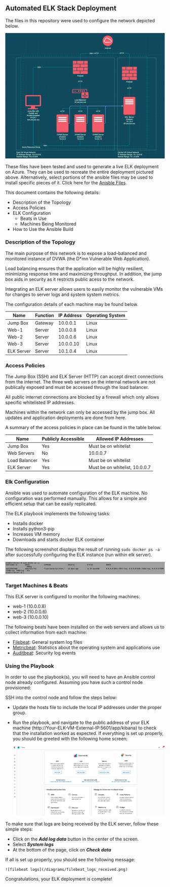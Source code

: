 ## Automated ELK Stack Deployment

The files in this repository were used to configure the network depicted below.

![network diagram](/diagrams/network_diagram.png)

These files have been tested and used to generate a live ELK deployment on Azure. They can be used to recreate the entire deployment pictured above. Alternatively, select portions of the ansible files may be used to install specific pieces of it. Click here for the [Anisble Files](https://github.com/I14T-E/elk_deployment/tree/master/ansible "Ansible Files").

This document contains the following details:
- Description of the Topology
- Access Policies
- ELK Configuration
  - Beats in Use
  - Machines Being Monitored
- How to Use the Ansible Build


### Description of the Topology

The main purpose of this network is to expose a load-balanced and monitored instance of DVWA (the D*mn Vulnerable Web Application).

Load balancing ensures that the application will be highly resilient, minimizing response time and maximizing throughput. In addition, the jump box aids in security as it restricts public acess to the network.

Integrating an ELK server allows users to easily monitor the vulnerable VMs for changes to server logs and system system metrics.

The configuration details of each machine may be found below.


| Name       | Function | IP Address | Operating System |
|------------|----------|------------|------------------|
| Jump Box   | Gateway  | 10.0.0.1   | Linux            |
| Web-1      | Server   | 10.0.0.8   | Linux            |
| Web-2      | Server   | 10.0.0.6   | Linux            |
| Web-3      | Server   | 10.0.0.10  | Linux            |
| ELK Server | Server   | 10.1.0.4   | Linux            |


### Access Policies

The Jump Box (SSH) and ELK Server (HTTP) can accept direct connections from the internet. The three web servers on the internal network are not publically exposed and must be accessed through the load balancer.

All public internet connections are blocked by a firewall which only allows specific whitelisted IP addresses.

Machines within the network can only be accessed by the jump box. All updates and application deployments are done from here.

A summary of the access policies in place can be found in the table below.


| Name          | Publicly Accessible | Allowed IP Addresses           |
|---------------|---------------------|--------------------------------|
| Jump Box      | Yes                 | Must be on whitelist           |
| Web Servers   | No                  |  10.0.0.7                      |
| Load Balancer | Yes                 | Must be on whitelist           |
| ELK Server    | Yes                 | Must be on whitelist, 10.0.0.7 |


### Elk Configuration

Ansible was used to automate configuration of the ELK machine. No configuration was performed manually. This allows for a simple and efficient setup that can be easily replicated.

The ELK playbook implements the following tasks:
- Installs docker
- Installs python3-pip
- Increases VM memory
- Downloads and starts docker ELK container

The following screenshot displays the result of running `sudo docker ps -a` after successfully configuring the ELK instance (run within elk server).

![elk docker ps command](/diagrams/elk_docker_ps.png)

### Target Machines & Beats
This ELK server is configured to monitor the following machines:
- web-1 (10.0.0.8)
- web-2 (10.0.0.6)
- web-3 (10.0.0.10)


The following beats have been installed on the web servers and allows us to collect information from each machine:
- [Filebeat](https://www.elastic.co/guide/en/beats/filebeat/current/filebeat-overview.html "Filebeat"): General system log files
- [Metricbeat](https://www.elastic.co/guide/en/beats/metricbeat/current/metricbeat-overview.html "Metricbeat"): Statistics about the operating system and applications use
- [Auditbeat](https://www.elastic.co/guide/en/beats/auditbeat/current/auditbeat-overview.html "Auditbeat"): Security log events

### Using the Playbook
In order to use the playbook(s), you will need to have an Ansible control node already configured. Assuming you have such a control node provisioned: 

SSH into the control node and follow the steps below:
- Update the hosts file to include the local IP addresses under the proper group.
- Run the playbook, and navigate to the public address of your ELK machine (http://Your-ELK-VM-External-IP:5601/app/kibana) to check that the installation worked as expected. If everything is set up properly, you should be greeted with the following home screen:

	![kibana homes](/diagrams/kibana_home.png)


To make sure that logs are being received by the ELK server, follow these simple steps:
- Click on the __*Add log data*__ button in the center of the screen. 
- Select __*System logs*__
- At the bottom of the page, click on __*Check data*__

If all is set up properly, you should see the following message:

	![filebeat logs](/diagrams/filebeat_logs_received.png)

Congratulations, your ELK deployment is complete!

